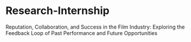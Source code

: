 # Research-Internship
Reputation, Collaboration, and Success in the Film Industry: Exploring the Feedback Loop of Past Performance and Future Opportunities
